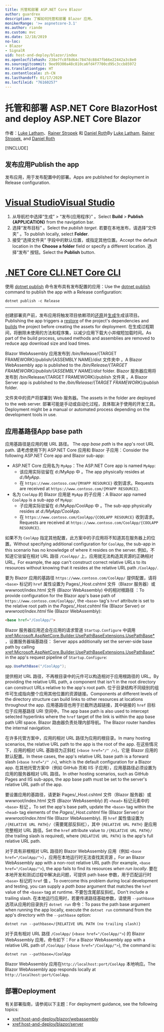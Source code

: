 ```yaml
---
title: 托管和部署 ASP.NET Core Blazor
author: guardrex
description: 了解如何托管和部署 Blazor 应用。
monikerRange: '>= aspnetcore-3.1'
ms.author: riande
ms.custom: mvc
ms.date: 12/18/2019
no-loc:
- Blazor
- SignalR
uid: host-and-deploy/blazor/index
ms.openlocfilehash: 238e7fc8f8d64c7847dc8847fb66e22442a3c8e0
ms.sourcegitcommit: 9ee99300a48c810ca6fd4f7700cd95c3ccb85972
ms.translationtype: HT
ms.contentlocale: zh-CN
ms.lasthandoff: 01/17/2020
ms.locfileid: "76160257"
---
```

# <a name="host-and-deploy-aspnet-core-opno-locblazor"></a><span data-ttu-id="7b205-103">托管和部署 ASP.NET Core Blazor</span><span class="sxs-lookup"><span data-stu-id="7b205-103">Host and deploy ASP.NET Core Blazor</span></span>

<span data-ttu-id="7b205-104">作者：[Luke Latham](https://github.com/guardrex)、[Rainer Stropek](https://www.timecockpit.com) 和 [Daniel Roth](https://github.com/danroth27)</span><span class="sxs-lookup"><span data-stu-id="7b205-104">By [Luke Latham](https://github.com/guardrex), [Rainer Stropek](https://www.timecockpit.com), and [Daniel Roth](https://github.com/danroth27)</span></span>

[!INCLUDE[](~/includes/blazorwasm-preview-notice.md)]

## <a name="publish-the-app"></a><span data-ttu-id="7b205-105">发布应用</span><span class="sxs-lookup"><span data-stu-id="7b205-105">Publish the app</span></span>

<span data-ttu-id="7b205-106">发布应用，用于发布配置中的部署。</span><span class="sxs-lookup"><span data-stu-id="7b205-106">Apps are published for deployment in Release configuration.</span></span>

# <a name="visual-studiotabvisual-studio"></a>[<span data-ttu-id="7b205-107">Visual Studio</span><span class="sxs-lookup"><span data-stu-id="7b205-107">Visual Studio</span></span>](#tab/visual-studio)

1. <span data-ttu-id="7b205-108">从导航栏中选择“生成”   > “发布{应用程序}”  。</span><span class="sxs-lookup"><span data-stu-id="7b205-108">Select **Build** > **Publish {APPLICATION}** from the navigation bar.</span></span>
1. <span data-ttu-id="7b205-109">选择“发布目标”  。</span><span class="sxs-lookup"><span data-stu-id="7b205-109">Select the *publish target*.</span></span> <span data-ttu-id="7b205-110">若要在本地发布，请选择“文件夹”  。</span><span class="sxs-lookup"><span data-stu-id="7b205-110">To publish locally, select **Folder**.</span></span>
1. <span data-ttu-id="7b205-111">接受“选择文件夹”  字段中的默认位置，或指定其他位置。</span><span class="sxs-lookup"><span data-stu-id="7b205-111">Accept the default location in the **Choose a folder** field or specify a different location.</span></span> <span data-ttu-id="7b205-112">选择“发布”  按钮。</span><span class="sxs-lookup"><span data-stu-id="7b205-112">Select the **Publish** button.</span></span>

# <a name="net-core-clitabnetcore-cli"></a>[<span data-ttu-id="7b205-113">.NET Core CLI</span><span class="sxs-lookup"><span data-stu-id="7b205-113">.NET Core CLI</span></span>](#tab/netcore-cli)

<span data-ttu-id="7b205-114">使用 [dotnet publish](/dotnet/core/tools/dotnet-publish) 命令发布具有发布配置的应用：</span><span class="sxs-lookup"><span data-stu-id="7b205-114">Use the [dotnet publish](/dotnet/core/tools/dotnet-publish) command to publish the app with a Release configuration:</span></span>

```dotnetcli
dotnet publish -c Release
```

---

<span data-ttu-id="7b205-115">创建部署资产前，发布应用将触发项目依赖项的[还原](/dotnet/core/tools/dotnet-restore)并[生成](/dotnet/core/tools/dotnet-build)生成该项目。</span><span class="sxs-lookup"><span data-stu-id="7b205-115">Publishing the app triggers a [restore](/dotnet/core/tools/dotnet-restore) of the project's dependencies and [builds](/dotnet/core/tools/dotnet-build) the project before creating the assets for deployment.</span></span> <span data-ttu-id="7b205-116">在生成过程期间，将删除未使用的方法和程序集，以减少应用下载大小并缩短加载时间。</span><span class="sxs-lookup"><span data-stu-id="7b205-116">As part of the build process, unused methods and assemblies are removed to reduce app download size and load times.</span></span>

<span data-ttu-id="7b205-117">Blazor WebAssembly 应用发布到 /bin/Release/{TARGET FRAMEWORK}/publish/{ASSEMBLY NAME}/dist 文件夹中  。</span><span class="sxs-lookup"><span data-stu-id="7b205-117">A Blazor WebAssembly app is published to the */bin/Release/{TARGET FRAMEWORK}/publish/{ASSEMBLY NAME}/dist* folder.</span></span> <span data-ttu-id="7b205-118">Blazor 服务器应用将发布到 /bin/Release/{TARGET FRAMEWORK}/publish 文件夹  。</span><span class="sxs-lookup"><span data-stu-id="7b205-118">A Blazor Server app is published to the */bin/Release/{TARGET FRAMEWORK}/publish* folder.</span></span>

<span data-ttu-id="7b205-119">文件夹中的资产将部署到 Web 服务器。</span><span class="sxs-lookup"><span data-stu-id="7b205-119">The assets in the folder are deployed to the web server.</span></span> <span data-ttu-id="7b205-120">部署可能是手动或自动化过程，具体取决于使用的开发工具。</span><span class="sxs-lookup"><span data-stu-id="7b205-120">Deployment might be a manual or automated process depending on the development tools in use.</span></span>

## <a name="app-base-path"></a><span data-ttu-id="7b205-121">应用基路径</span><span class="sxs-lookup"><span data-stu-id="7b205-121">App base path</span></span>

<span data-ttu-id="7b205-122">应用基路径是应用的根 URL 路径。 </span><span class="sxs-lookup"><span data-stu-id="7b205-122">The *app base path* is the app's root URL path.</span></span> <span data-ttu-id="7b205-123">请考虑使用下列 ASP.NET Core 应用和 Blazor 子应用：</span><span class="sxs-lookup"><span data-stu-id="7b205-123">Consider the following ASP.NET Core app and Blazor sub-app:</span></span>

* <span data-ttu-id="7b205-124">ASP.NET Core 应用名为 `MyApp`：</span><span class="sxs-lookup"><span data-stu-id="7b205-124">The ASP.NET Core app is named `MyApp`:</span></span>
  * <span data-ttu-id="7b205-125">该应用实际驻留在 d:/MyApp 中  。</span><span class="sxs-lookup"><span data-stu-id="7b205-125">The app physically resides at *d:/MyApp*.</span></span>
  * <span data-ttu-id="7b205-126">在 `https://www.contoso.com/{MYAPP RESOURCE}` 收到请求。</span><span class="sxs-lookup"><span data-stu-id="7b205-126">Requests are received at `https://www.contoso.com/{MYAPP RESOURCE}`.</span></span>
* <span data-ttu-id="7b205-127">名为 `CoolApp` 的 Blazor 应用是 `MyApp` 的子应用：</span><span class="sxs-lookup"><span data-stu-id="7b205-127">A Blazor app named `CoolApp` is a sub-app of `MyApp`:</span></span>
  * <span data-ttu-id="7b205-128">子应用实际驻留在 d:/MyApp/CoolApp 中  。</span><span class="sxs-lookup"><span data-stu-id="7b205-128">The sub-app physically resides at *d:/MyApp/CoolApp*.</span></span>
  * <span data-ttu-id="7b205-129">在 `https://www.contoso.com/CoolApp/{COOLAPP RESOURCE}` 收到请求。</span><span class="sxs-lookup"><span data-stu-id="7b205-129">Requests are received at `https://www.contoso.com/CoolApp/{COOLAPP RESOURCE}`.</span></span>

<span data-ttu-id="7b205-130">如果不为 `CoolApp` 指定其他配置，此方案中的子应用将不知道其在服务器上的位置。</span><span class="sxs-lookup"><span data-stu-id="7b205-130">Without specifying additional configuration for `CoolApp`, the sub-app in this scenario has no knowledge of where it resides on the server.</span></span> <span data-ttu-id="7b205-131">例如，不知道它驻留在相对 URL 路径 `/CoolApp/` 上，应用就无法构造其资源的正确相对 URL。</span><span class="sxs-lookup"><span data-stu-id="7b205-131">For example, the app can't construct correct relative URLs to its resources without knowing that it resides at the relative URL path `/CoolApp/`.</span></span>

<span data-ttu-id="7b205-132">要为 Blazor 应用的基路径 `https://www.contoso.com/CoolApp/` 提供配置，请将 `<base>` 标记的 `href` 属性设置为 Pages/_Host.cshtml 文件（Blazor 服务器）或 wwwroot/index.html 文件 (Blazor WebAssembly) 中的相对根路径   ：</span><span class="sxs-lookup"><span data-stu-id="7b205-132">To provide configuration for the Blazor app's base path of `https://www.contoso.com/CoolApp/`, the `<base>` tag's `href` attribute is set to the relative root path in the *Pages/_Host.cshtml* file (Blazor Server) or *wwwroot/index.html* file (Blazor WebAssembly):</span></span>

```html
<base href="/CoolApp/">
```

Blazor<span data-ttu-id="7b205-133"> 服务器应用还会在应用的请求管道 `Startup.Configure` 中调用 <xref:Microsoft.AspNetCore.Builder.UsePathBaseExtensions.UsePathBase*>，设置服务器端基路径：</span><span class="sxs-lookup"><span data-stu-id="7b205-133"> Server apps additionally set the server-side base path by calling <xref:Microsoft.AspNetCore.Builder.UsePathBaseExtensions.UsePathBase*> in the app's request pipeline of `Startup.Configure`:</span></span>

```csharp
app.UsePathBase("/CoolApp");
```

<span data-ttu-id="7b205-134">提供相对 URL 路径，不再根目录中的元件可以构造相对于应用根路径的 URL。</span><span class="sxs-lookup"><span data-stu-id="7b205-134">By providing the relative URL path, a component that isn't in the root directory can construct URLs relative to the app's root path.</span></span> <span data-ttu-id="7b205-135">位于目录结构不同级别的组件可生成指向整个应用其他位置的资源链接。</span><span class="sxs-lookup"><span data-stu-id="7b205-135">Components at different levels of the directory structure can build links to other resources at locations throughout the app.</span></span> <span data-ttu-id="7b205-136">应用基路径也用于拦截所选超链接，其中链接的 `href` 目标位于应用基路径 URI 空间中。</span><span class="sxs-lookup"><span data-stu-id="7b205-136">The app base path is also used to intercept selected hyperlinks where the `href` target of the link is within the app base path URI space.</span></span> <span data-ttu-id="7b205-137">Blazor 路由器负责处理内部导航。</span><span class="sxs-lookup"><span data-stu-id="7b205-137">The Blazor router handles the internal navigation.</span></span>

<span data-ttu-id="7b205-138">在许多托管方案中，应用的相对 URL 路径为应用的根目录。</span><span class="sxs-lookup"><span data-stu-id="7b205-138">In many hosting scenarios, the relative URL path to the app is the root of the app.</span></span> <span data-ttu-id="7b205-139">在这些情况下，应用的相对 URL 基路径为正斜杠 (`<base href="/" />`)，它是 Blazor 应用的默认配置。</span><span class="sxs-lookup"><span data-stu-id="7b205-139">In these cases, the app's relative URL base path is a forward slash (`<base href="/" />`), which is the default configuration for a Blazor app.</span></span> <span data-ttu-id="7b205-140">在其他托管方案中（例如 GitHub 页和 IIS 子应用），应用基路径必须设置为应用的服务器相对 URL 路径。</span><span class="sxs-lookup"><span data-stu-id="7b205-140">In other hosting scenarios, such as GitHub Pages and IIS sub-apps, the app base path must be set to the server's relative URL path of the app.</span></span>

<span data-ttu-id="7b205-141">要设置应用的基路径，请更新 Pages/_Host.cshtml 文件（Blazor 服务器）或 wwwroot/index.html 文件 (Blazor WebAssembly) 的 `<head>` 标记元素中的 `<base>` 标记   。</span><span class="sxs-lookup"><span data-stu-id="7b205-141">To set the app's base path, update the `<base>` tag within the `<head>` tag elements of the *Pages/_Host.cshtml* file (Blazor Server) or *wwwroot/index.html* file (Blazor WebAssembly).</span></span> <span data-ttu-id="7b205-142">将 `href` 属性值设置为 `/{RELATIVE URL PATH}/`（需要尾部反斜杠），其中 `{RELATIVE URL PATH}` 是应用完整相对 URL 路径。</span><span class="sxs-lookup"><span data-stu-id="7b205-142">Set the `href` attribute value to `/{RELATIVE URL PATH}/` (the trailing slash is required), where `{RELATIVE URL PATH}` is the app's full relative URL path.</span></span>

<span data-ttu-id="7b205-143">对于具有非根相对 URL 路径的 Blazor WebAssembly 应用（例如 `<base href="/CoolApp/">`），应用在本地运行时无法查找其资源  。</span><span class="sxs-lookup"><span data-stu-id="7b205-143">For an Blazor WebAssembly app with a non-root relative URL path (for example, `<base href="/CoolApp/">`), the app fails to find its resources *when run locally*.</span></span> <span data-ttu-id="7b205-144">要在本地开发和测试过程中解决此问题，可提供 path base 参数，用于匹配运行时 `<base>` 标记的 `href` 值  。</span><span class="sxs-lookup"><span data-stu-id="7b205-144">To overcome this problem during local development and testing, you can supply a *path base* argument that matches the `href` value of the `<base>` tag at runtime.</span></span> <span data-ttu-id="7b205-145">不要包含尾部反斜杠。</span><span class="sxs-lookup"><span data-stu-id="7b205-145">Don't include a trailing slash.</span></span> <span data-ttu-id="7b205-146">在本地运行应用时，若要传递路径基础参数，请使用 `--pathbase` 选项从应用的目录执行 `dotnet run` 命令：</span><span class="sxs-lookup"><span data-stu-id="7b205-146">To pass the path base argument when running the app locally, execute the `dotnet run` command from the app's directory with the `--pathbase` option:</span></span>

```dotnetcli
dotnet run --pathbase=/{RELATIVE URL PATH (no trailing slash)}
```

<span data-ttu-id="7b205-147">对于具有相对 URL 路径 `/CoolApp/` (`<base href="/CoolApp/">`) 的 Blazor WebAssembly 应用，命令如下：</span><span class="sxs-lookup"><span data-stu-id="7b205-147">For a Blazor WebAssembly app with a relative URL path of `/CoolApp/` (`<base href="/CoolApp/">`), the command is:</span></span>

```dotnetcli
dotnet run --pathbase=/CoolApp
```

<span data-ttu-id="7b205-148">Blazor WebAssembly 应用在`http://localhost:port/CoolApp` 本地响应。</span><span class="sxs-lookup"><span data-stu-id="7b205-148">The Blazor WebAssembly app responds locally at `http://localhost:port/CoolApp`.</span></span>

## <a name="deployment"></a><span data-ttu-id="7b205-149">部署</span><span class="sxs-lookup"><span data-stu-id="7b205-149">Deployment</span></span>

<span data-ttu-id="7b205-150">有关部署指南，请参阅以下主题：</span><span class="sxs-lookup"><span data-stu-id="7b205-150">For deployment guidance, see the following topics:</span></span>

* <xref:host-and-deploy/blazor/webassembly>
* <xref:host-and-deploy/blazor/server>
